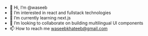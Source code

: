 - 👋 Hi, I’m @waseeb
- 👀 I’m interested in react and fullstack technologies
- 🌱 I’m currently learning next.js 
- 💞️ I’m looking to collaborate on building multilingual UI components
- 📫 How to reach me waseebkhateeb@gmail.com

<!---
waseeb/waseeb is a ✨ special ✨ repository because its `README.md` (this file) appears on your GitHub profile.
You can click the Preview link to take a look at your changes.
--->
